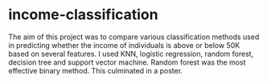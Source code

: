 # income-classification
The aim of this project was to compare various classification methods used in predicting whether the income of individuals is above or below 50K based on several features. I used KNN, logistic regression, random forest, decision tree and support vector machine. Random forest was the most effective binary method. This culminated in a poster.
